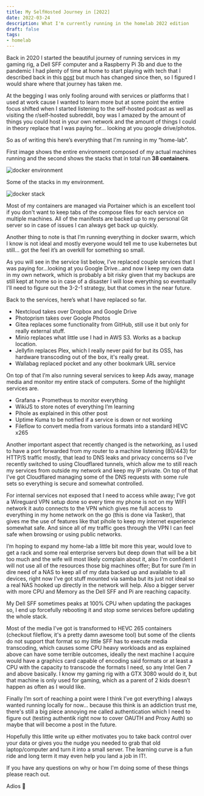 ```yaml
---
title: My SelfHosted Journey in [2022]
date: 2022-03-24
description: What I'm currently running in the homelab 2022 edition
draft: false
tags: 
- homelab
---
```


Back in 2020 I started the beautiful journey of running services in my gaming rig, a Dell SFF computer and a Raspberry Pi 3b and due to the pandemic I had plenty of time at home to start playing with tech that I described back in this [post](https://blog.mvaldes.dev/archive/docker-home-setup.html) but much has changed since then, so I figured I would share where that journey has taken me.

At the begging I was only fooling around with services or platforms that I used at work cause I wanted to learn more but at some point the entire focus shifted when I started listening to the self-hosted podcast as well as visiting the r/self-hosted subreddit, boy was I amazed by the amount of things you could host in your own network and the amount of things I could in theory replace that I was paying for… looking at you google drive/photos.

So as of writing this here’s everything that I'm running in my “home-lab”.

First image shows the entire environment composed of my actual machines running and the second shows the stacks that in total run **38 containers**.

<img src="https://s3.mvaldes.dev/blog/docker_env.png" alt="docker environment" />

Some of the stacks in my environment.

<img src="https://s3.mvaldes.dev/blog/docker_stack.png" alt="docker stack" />

Most of my containers are managed via Portainer which is an excellent tool if you don't want to keep tabs of the compose files for each service on multiple machines. All of the manifests are backed up to my personal Git server so in case of issues I can always get back up quickly.

Another thing to note is that I’m running everything in docker swarm, which I know is not ideal and mostly everyone would tell me to use kubernetes but still… got the feel it’s an overkill for something so small.

As you will see in the service list below, I’ve replaced couple services that I was paying for...looking at you Google Drive...and now I keep my own data in my own network, which is probably a bit risky given that my backups are still kept at home so in case of a disaster I will lose everything so eventually I’ll need to figure out the 3-2-1 strategy, but that comes in the near future.

Back to the services, here’s what I have replaced so far.

- Nextcloud takes over Dropbox and Google Drive
- Photoprism takes over Google Photos
- Gitea replaces some functionality from GitHub, still use it but only for really external stuff.
- Minio replaces what little use I had in AWS S3. Works as a backup location.
- Jellyfin replaces Plex, which I really never paid for but its OSS, has hardware transcoding out of the box, it's really great.
- Wallabag replaced pocket and any other bookmark URL service

On top of that I’m also running several services to keep Ads away, manage media and monitor my entire stack of computers. Some of the highlight services are.

- Grafana + Prometheus to monitor everything
- WikiJS to store notes of everything I’m learning
- Pihole as explained in this other post
- Uptime Kuma to be notified if a service is down or not working
- Fileflow to convert media from various formats into a standard HEVC x265

Another important aspect that recently changed is the networking, as I used to have a port forwarded from my router to a machine listening (80/443) for HTTP/S traffic mostly, that lead to DNS leaks and privacy concerns so I’ve recently switched to using Cloudflared tunnels, which allow me to still reach my services from outside my network and keep my IP private. On top of that I’ve got Cloudflared managing some of the DNS requests with some rule sets so everything is secure and somewhat controlled.

For internal services not exposed that I need to access while away; I’ve got a Wireguard VPN setup done so every time my phone is not on my WIFI network it auto connects to the VPN which gives me full access to everything in my home network on the go (this is done via Tasker), that gives me the use of features like that pihole to keep my internet experience somewhat safe. And since all of my traffic goes through the VPN I can feel safe when browsing or using public networks.

I’m hoping to expand my home-lab a little bit more this year, would love to get a rack and some real enterprise servers but deep down that will be a bit too much and the wife will most likely complain about it, also I'm confident I will not use all of the resources those big machines offer; But for sure I’m in dire need of a NAS to keep all of my data backed up and available to all devices, right now I’ve got stuff mounted via samba but its just not ideal so a real NAS hooked up directly in the network will help. Also a bigger server with more CPU and Memory as the Dell SFF and Pi are reaching capacity.

My Dell SFF sometimes peaks at 100% CPU when updating the packages so, I end up forcefully rebooting it and stop some services before updating the whole stack.

Most of the media I’ve got is transformed to HEVC 265 containers (checkout fileflow, it's a pretty damn awesome tool) but some of the clients do not support that format so my little SFF has to execute media transcoding, which causes some CPU heavy workloads and as explained above can have some terrible outcomes, ideally the next machine I acquire would have a graphics card capable of encoding said formats or at least a CPU with the capacity to transcode the formats I need, so any Intel Gen 7 and above basically. I know my gaming rig with a GTX 3080 would do it, but that machine is only used for gaming, which as a parent of 2 kids doesn’t happen as often as I would like.

Finally I’m sort of reaching a point were I think I’ve got everything I always wanted running locally for now... because this think is an addiction trust me, there's still a big piece annoying me called authentication which I need to figure out (testing authentik right now to cover OAUTH and Proxy Auth) so maybe that will become a post in the future.

Hopefully this little write up either motivates you to take back control over your data or gives you the nudge you needed to grab that old laptop/computer and turn it into a small server. The learning curve is a fun ride and long term it may even help you land a job in IT!.

If you have any questions on why or how I'm doing some of these things please reach out.

Adios 👋
